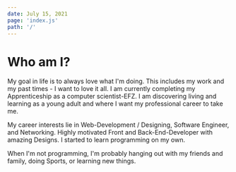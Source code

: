 ```yaml
---
date: July 15, 2021
page: 'index.js'
path: '/'
---
```


# Who am I?

My goal in life is to always love what I'm doing. This includes my work and my past times - I want to love it all. I am currently completing my Apprenticeship as a computer scientist-EFZ. I am discovering living and learning as a young adult and where I want my professional career to take me.

My career interests lie in Web-Development / Designing, Software Engineer, and Networking. Highly motivated Front and Back-End-Developer with amazing Designs. I started to learn programming on my own.

When I'm not programming, I'm probably hanging out with my friends and family, doing Sports, or learning new things.
